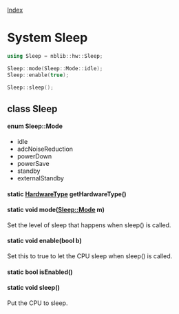 [Index](../../index.hpp.md#index)

# System Sleep

```c++
using Sleep = nblib::hw::Sleep;

Sleep::mode(Sleep::Mode::idle);
Sleep::enable(true);

Sleep::sleep();
```

## class Sleep

#### enum Sleep::Mode
* idle
* adcNoiseReduction
* powerDown
* powerSave
* standby
* externalStandby

#### static [HardwareType](hardwaretype.hpp.md#enum-hardwaretype) getHardwareType()

#### static void mode([Sleep::Mode](sleep.hpp.md#enum-sleepmode) m)
Set the level of sleep that happens when sleep() is called.

#### static void enable(bool b)
Set this to true to let the CPU sleep when sleep() is called.

#### static bool isEnabled()

#### static void sleep()
Put the CPU to sleep.
